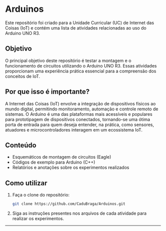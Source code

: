 # Arduinos

Este repositório foi criado para a Unidade Curricular (UC) de Internet das Coisas (IoT) e contém uma lista de atividades relacionadas ao uso do Arduino UNO R3.

## Objetivo

O principal objetivo deste repositório é testar a montagem e o funcionamento de circuitos utilizando o Arduino UNO R3. Essas atividades proporcionam uma experiência prática essencial para a compreensão dos conceitos de IoT.

## Por que isso é importante?

A Internet das Coisas (IoT) envolve a integração de dispositivos físicos ao mundo digital, permitindo monitoramento, automação e controle remoto de sistemas. O Arduino é uma das plataformas mais acessíveis e populares para prototipagem de dispositivos conectados, tornando-se uma ótima porta de entrada para quem deseja entender, na prática, como sensores, atuadores e microcontroladores interagem em um ecossistema IoT.

## Conteúdo

- Esquemáticos de montagem de circuitos (Eagle)
- Códigos de exemplo para Arduino (C++)
- Relatórios e anotações sobre os experimentos realizados

## Como utilizar

1. Faça o clone do repositório:
   ```bash
   git clone https://github.com/CaduBraga/Arduinos.git
   ```
2. Siga as instruções presentes nos arquivos de cada atividade para realizar os experimentos.

---
